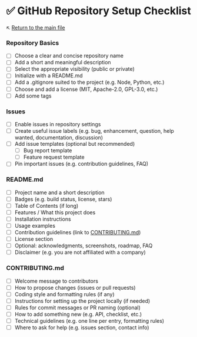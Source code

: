 # ✅ GitHub Repository Setup Checklist

↖️ [Return to the main file](../README.md)

### Repository Basics
- [ ] Choose a clear and concise repository name
- [ ] Add a short and meaningful description
- [ ] Select the appropriate visibility (public or private)
- [ ] Initialize with a README.md
- [ ] Add a .gitignore suited to the project (e.g. Node, Python, etc.)
- [ ] Choose and add a license (MIT, Apache-2.0, GPL-3.0, etc.)
- [ ] Add some tags

### Issues
- [ ] Enable issues in repository settings
- [ ] Create useful issue labels (e.g. bug, enhancement, question, help wanted, documentation, discussion)
- [ ] Add issue templates (optional but recommended)
  - [ ] Bug report template
  - [ ] Feature request template
- [ ] Pin important issues (e.g. contribution guidelines, FAQ)

### README.md
- [ ] Project name and a short description
- [ ] Badges (e.g. build status, license, stars)
- [ ] Table of Contents (if long)
- [ ] Features / What this project does
- [ ] Installation instructions
- [ ] Usage examples
- [ ] Contribution guidelines (link to [CONTRIBUTING.md](#contributingmd))
- [ ] License section
- [ ] Optional: acknowledgments, screenshots, roadmap, FAQ
- [ ] Disclaimer (e.g. you are not affiliated with a company)

### CONTRIBUTING.md
- [ ] Welcome message to contributors
- [ ] How to propose changes (issues or pull requests)
- [ ] Coding style and formatting rules (if any)
- [ ] Instructions for setting up the project locally (if needed)
- [ ] Rules for commit messages or PR naming (optional)
- [ ] How to add something new (e.g. API, checklist, etc.)
- [ ] Technical guidelines (e.g. one line per entry, formatting rules)
- [ ] Where to ask for help (e.g. issues section, contact info)
